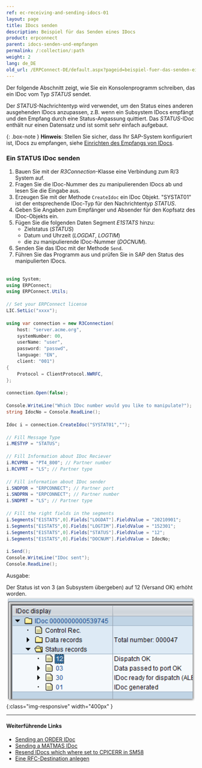 ```yaml
---
ref: ec-receiving-and-sending-idocs-01
layout: page
title: IDocs senden
description: Beispiel für das Senden eines IDocs
product: erpconnect
parent: idocs-senden-und-empfangen
permalink: /:collection/:path
weight: 2
lang: de_DE
old_url: /ERPConnect-DE/default.aspx?pageid=beispiel-fuer-das-senden-eines-idocs
---
```


Der folgende Abschnitt zeigt, wie Sie ein Konsolenprogramm schreiben, das ein IDoc vom Typ *STATUS* sendet.
 
Der *STATUS*-Nachrichtentyp wird verwendet, um den Status eines anderen ausgehenden IDocs anzupassen, z.B. 
wenn ein Subsystem IDocs empfängt und den Empfang durch eine Status-Anpassung quittiert. 
Das *STATUS*-IDoc enthält nur einen Datensatz und ist somit sehr einfach aufgebaut. 

{: .box-note }
**Hinweis**: Stellen Sie sicher, dass Ihr SAP-System konfiguriert ist, IDocs zu empfangen, siehe [Einrichten des Empfangs von IDocs](./voraussetzungen#einrichten-des-empfangs-von-idocs).

### Ein STATUS IDoc senden

1. Bauen Sie mit der *R3Connection*-Klasse eine Verbindung zum R/3 System auf.
2. Fragen Sie die IDoc-Nummer des zu manipulierenden IDocs ab und lesen Sie die Eingabe aus.
3. Erzeugen Sie mit der Methode `CreateIdoc` ein IDoc Objekt. 
"SYSTAT01" ist der entsprechende IDoc-Typ für den Nachrichtentyp *STATUS*. 
4. Geben Sie Angaben zum Empfänger und Absender für den Kopfsatz des IDoc-Objekts ein. 
5. Fügen Sie die folgenden Daten Segment *E1STATS* hinzu: 
	- Zielstatus (*STATUS*)
	- Datum und Uhrzeit (*LOGDAT*, *LOGTIM*) 
	- die zu manipulierende IDoc-Nummer (*DOCNUM*). 
6. Senden Sie das IDoc mit der Methode `Send`. 
7. Führen Sie das Programm aus und prüfen Sie in SAP den Status des manipulierten IDocs.<br>

```csharp

using System;
using ERPConnect;
using ERPConnect.Utils;

// Set your ERPConnect license
LIC.SetLic("xxxx");

using var connection = new R3Connection(
    host: "server.acme.org",
    systemNumber: 00,
    userName: "user",
    password: "passwd",
    language: "EN",
    client: "001")
{
    Protocol = ClientProtocol.NWRFC,
};

connection.Open(false);
        
Console.WriteLine("Which IDoc number would you like to manipulate?");  
string IdocNo = Console.ReadLine(); 
        
Idoc i = connection.CreateIdoc("SYSTAT01","");
 
// Fill Message Type 
i.MESTYP = "STATUS"; 
  
// Fill Information about IDoc Reciever 
i.RCVPRN = "PT4_800"; // Partner number 
i.RCVPRT = "LS"; // Partner type 
  
// Fill information about IDoc sender 
i.SNDPOR = "ERPCONNECT"; // Partner port 
i.SNDPRN = "ERPCONNECT"; // Partner number 
i.SNDPRT = "LS"; // Partner type

// Fill the right fields in the segments 
i.Segments["E1STATS",0].Fields["LOGDAT"].FieldValue = "20210901";
i.Segments["E1STATS",0].Fields["LOGTIM"].FieldValue = "152301"; 
i.Segments["E1STATS",0].Fields["STATUS"].FieldValue = "12"; 
i.Segments["E1STATS",0].Fields["DOCNUM"].FieldValue = IdocNo; 
  
i.Send(); 
Console.WriteLine("IDoc sent"); 
Console.ReadLine();
 ```
 
Ausgabe: 

Der Status ist von 3 (an Subsystem übergeben) auf 12 (Versand OK) erhöht worden.<br>
![SAP-Send-IDoc-001](/img/content/SAP-Send-IDoc-001.png){:class="img-responsive" width="400px" }


****
#### Weiterführende Links
- [Sending an ORDER IDoc](https://kb.theobald-software.com/erpconnect-samples/send-an-order-idoc)
- [Sending a MATMAS IDoc](https://kb.theobald-software.com/erpconnect-samples/send-a-matmas-idoc)
- [Resend IDocs which where set to CPICERR in SM58](https://kb.theobald-software.com/erpconnect-samples/resend-idocs-which-where-set-to-cpicerr-in-sm58)
- [Eine RFC-Destination anlegen](./voraussetzungen#eine-rfc-destination-anlegen)

<!---

<details>
<summary>[VB]</summary>
{% highlight visualbasic %}
Sub Main(ByVal args() As String) 
   Using con As R3Connection = New R3Connection("hamlet", _ 
      11, "Theobald", "pw", "DE", "800") 
   con.Open(False) 
  
   Console.WriteLine( _ 
      "Which Idocnumber would you like to manipulate?") 
  
   Dim IdocNo As String = Console.ReadLine() 
  
   Dim i As Idoc = con.CreateIdoc("SYSTAT01", "")
  
   (...)

     End Using
{% endhighlight %}
</details>


<details>
<summary>[VB]</summary>
{% highlight visualbasic %}
' Fill Message Type 
i.MESTYP = "STATUS" 
  
' Fill Information about IDoc Reciever 
i.RCVPRN = "PT4_800" ' Partner number 
i.RCVPRT = "LS" ' Partner type 
  
' Fill information about idoc sender 
i.SNDPOR = "ERPCONNECT" ' Partner port 
i.SNDPRN = "ERPCONNECT" ' Partner number 
i.SNDPRT = "LS" ' Partner type
  
(...)
{% endhighlight %}
</details>


<details>
<summary>[VB]</summary>
{% highlight visualbasic %}
' Fill the right fields in the segments 
i.Segments("E1STATS", 0).Fields("LOGDAT").FieldValue = _ "20060101" 
i.Segments("E1STATS", 0).Fields("LOGTIM").FieldValue = "152301"
i.Segments("E1STATS", 0).Fields("STATUS").FieldValue = "12" 
i.Segments("E1STATS", 0).Fields("DOCNUM").FieldValue = IdocNo 
  
i.Send() 
  
Console.WriteLine("IDoc sent") 
Console.ReadLine()
{% endhighlight %}
</details>
-->